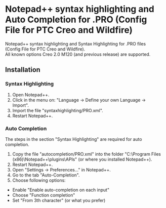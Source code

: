 # Notepad++ syntax highlighting and Auto Completion for .PRO (Config File for PTC Creo and Wildfire)

Notepad++ syntax highlighting and Syntax Highlighting for .PRO files (Config File for PTC Creo and Wildfire).  
All known options Creo 2.0 M120 (and previous release) are supported.

## Installation


### Syntax Highlighting

1. Open Notepad++.
2. Click in the menu on: "Language -> Define your own Language -> Import".
3. Import the file "syntaxhighlighting/PRO.xml".
4. Restart Notepad++.

### Auto Completion

The steps in the section "Syntax Highlighting" are required for auto completion.

1. Copy the file "autocompletion/PRO.xml" into the folder "C:\Program Files (x86)\Notepad++\plugins\APIs" (or where you installed Notepad++).
2. Restart Notepad++.
3. Open "Settings -> Preferences..." in Notepad++.
4. Go to the tab "Auto-Completion".
5. Choose following options:
  - Enable "Enable auto-completion on each input"
  - Choose "Function completion"
  - Set "From 3th character" (or what you prefer)
